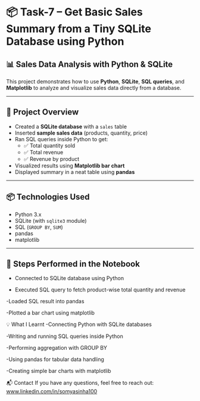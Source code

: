# 📦 Task-7 – Get Basic Sales Summary from a Tiny SQLite Database using Python

## 📊 Sales Data Analysis with Python & SQLite

This project demonstrates how to use **Python**, **SQLite**, **SQL queries**, and **Matplotlib** to analyze and visualize sales data directly from a database.

---

## 📁 Project Overview

- Created a **SQLite database** with a `sales` table  
- Inserted **sample sales data** (products, quantity, price)  
- Ran SQL queries inside Python to get:
  - ✅ Total quantity sold
  - ✅ Total revenue
  - ✅ Revenue by product
- Visualized results using **Matplotlib bar chart**
- Displayed summary in a neat table using **pandas**

---

## 📦 Technologies Used

- Python 3.x  
- SQLite (with `sqlite3` module)  
- SQL (`GROUP BY`, `SUM`)  
- pandas  
- matplotlib  

---

## 📑 Steps Performed in the Notebook

- Connected to SQLite database using Python
  
- Executed SQL query to fetch product-wise total quantity and revenue
  
-Loaded SQL result into pandas

-Plotted a bar chart using matplotlib

💡 What I Learnt
-Connecting Python with SQLite databases

-Writing and running SQL queries inside Python

-Performing aggregation with GROUP BY

-Using pandas for tabular data handling

-Creating simple bar charts with matplotlib

📬 Contact
If you have any questions, feel free to reach out:
www.linkedin.com/in/somyasinha100

